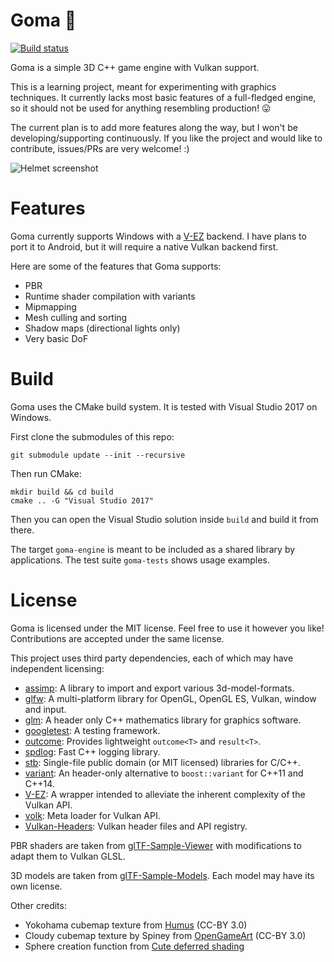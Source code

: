# Goma :ocean:

[![Build status](https://ci.appveyor.com/api/projects/status/kshyaf2ocy3cb0ot/branch/master?svg=true)](https://ci.appveyor.com/project/AttilioProvenzano/goma-engine)

Goma is a simple 3D C++ game engine with Vulkan support.

This is a learning project, meant for experimenting with graphics techniques. It currently lacks most basic features of a full-fledged engine, so it should not be used for anything resembling production! :stuck_out_tongue:

The current plan is to add more features along the way, but I won't be developing/supporting continuously. If you like the project and would like to contribute, issues/PRs are very welcome! :)

![Helmet screenshot](https://user-images.githubusercontent.com/14922868/56866395-e5288080-69d8-11e9-884a-3a3ce0f8e88a.jpg)

# Features

Goma currently supports Windows with a [V-EZ](https://github.com/GPUOpen-LibrariesAndSDKs/V-EZ) backend. I have plans to port it to Android, but it will require a native Vulkan backend first.

Here are some of the features that Goma supports:

 * PBR
 * Runtime shader compilation with variants
 * Mipmapping
 * Mesh culling and sorting
 * Shadow maps (directional lights only)
 * Very basic DoF

# Build

Goma uses the CMake build system. It is tested with Visual Studio 2017 on Windows.

First clone the submodules of this repo:

```
git submodule update --init --recursive
```

Then run CMake:

```
mkdir build && cd build
cmake .. -G "Visual Studio 2017"
```

Then you can open the Visual Studio solution inside `build` and build it from there.

The target `goma-engine` is meant to be included as a shared library by applications. The test suite `goma-tests` shows usage examples.

# License

Goma is licensed under the MIT license. Feel free to use it however you like! Contributions are accepted under the same license.

This project uses third party dependencies, each of which may have independent licensing:

* [assimp](https://github.com/assimp/assimp): A library to import and export various 3d-model-formats.
* [glfw](https://github.com/glfw/glfw): A multi-platform library for OpenGL, OpenGL ES, Vulkan, window and input.
 * [glm](https://github.com/g-truc/glm): A header only C++ mathematics library for graphics software.
 * [googletest](https://github.com/google/googletest): A testing framework.
 * [outcome](https://github.com/ned14/outcome): Provides lightweight `outcome<T>` and `result<T>`.
 * [spdlog](https://github.com/gabime/spdlog): Fast C++ logging library.
 * [stb](https://github.com/nothings/stb): Single-file public domain (or MIT licensed) libraries for C/C++.
 * [variant](https://github.com/mapbox/variant): An header-only alternative to `boost::variant` for C++11 and C++14.
 * [V-EZ](https://github.com/GPUOpen-LibrariesAndSDKs/V-EZ): A wrapper intended to alleviate the inherent complexity of the Vulkan API.
 * [volk](https://github.com/zeux/volk): Meta loader for Vulkan API.
 * [Vulkan-Headers](https://github.com/KhronosGroup/Vulkan-Headers): Vulkan header files and API registry.

PBR shaders are taken from [glTF-Sample-Viewer](https://github.com/KhronosGroup/glTF-Sample-Viewer) with modifications to adapt them to Vulkan GLSL.

3D models are taken from [glTF-Sample-Models](https://github.com/KhronosGroup/glTF-Sample-Models). Each model may have its own license.

Other credits:

 * Yokohama cubemap texture from [Humus](http://www.humus.name/index.php?page=Textures) (CC-BY 3.0)
 * Cloudy cubemap texture by Spiney from [OpenGameArt](https://opengameart.org/content/cloudy-skyboxes) (CC-BY 3.0)
 * Sphere creation function from [Cute deferred shading](https://github.com/Erkaman/cute-deferred-shading)
